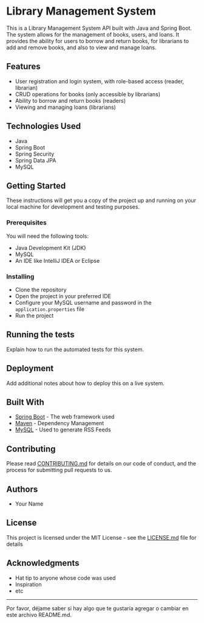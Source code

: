 # Library Management System
This is a Library Management System API built with Java and Spring Boot. The system allows for the management of books, users, and loans. It provides the ability for users to borrow and return books, for librarians to add and remove books, and also to view and manage loans.

## Features
- User registration and login system, with role-based access (reader, librarian)
- CRUD operations for books (only accessible by librarians)
- Ability to borrow and return books (readers)
- Viewing and managing loans (librarians)

## Technologies Used
- Java
- Spring Boot
- Spring Security
- Spring Data JPA
- MySQL

## Getting Started
These instructions will get you a copy of the project up and running on your local machine for development and testing purposes.

### Prerequisites
You will need the following tools:

- Java Development Kit (JDK)
- MySQL
- An IDE like IntelliJ IDEA or Eclipse

### Installing
- Clone the repository
- Open the project in your preferred IDE
- Configure your MySQL username and password in the `application.properties` file
- Run the project

## Running the tests
Explain how to run the automated tests for this system.

## Deployment
Add additional notes about how to deploy this on a live system.

## Built With
- [Spring Boot](https://spring.io/projects/spring-boot) - The web framework used
- [Maven](https://maven.apache.org/) - Dependency Management
- [MySQL](https://www.mysql.com/) - Used to generate RSS Feeds

## Contributing
Please read [CONTRIBUTING.md](https://gist.github.com/) for details on our code of conduct, and the process for submitting pull requests to us.

## Authors
- Your Name

## License
This project is licensed under the MIT License - see the [LICENSE.md](LICENSE.md) file for details

## Acknowledgments
- Hat tip to anyone whose code was used
- Inspiration
- etc

---

Por favor, déjame saber si hay algo que te gustaría agregar o cambiar en este archivo README.md.